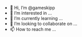 - 👋 Hi, I’m @gameskipp
- 👀 I’m interested in ...
- 🌱 I’m currently learning ...
- 💞️ I’m looking to collaborate on ...
- 📫 How to reach me ...

<!---
gameskipp/gameskipp is a ✨ special ✨ repository because its `README.md` (this file) appears on your GitHub profile.
You can click the Preview link to take a look at your changes.
--->

